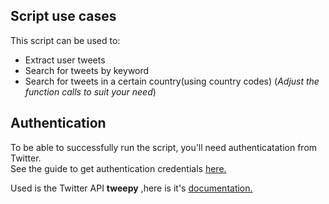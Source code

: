 ## Script use cases

This script can be used to:
 - Extract user tweets
 - Search for tweets by keyword
 - Search for tweets in a certain country(using country codes)
(*Adjust the function calls to suit your need*)

## Authentication

To be able to successfully run the script, you'll need authenticatation from Twitter.  
See the guide to get authentication credentials [here.](https://www.geeksforgeeks.org/extraction-of-tweets-using-tweepy/)

Used is the Twitter API **tweepy** ,here is it's [documentation.](http://docs.tweepy.org/en/latest/index.html)

